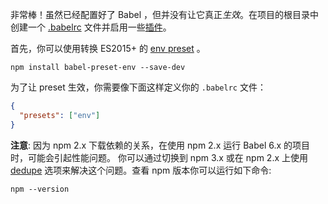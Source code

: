 <p>
  非常棒！虽然已经配置好了 Babel ，但并没有让它真正<em>生效</em>。在项目的根目录中创建一个 <a href="/docs/usage/babelrc">.babelrc</a> 文件并启用一些<a href="/docs/plugins">插件</a>。
</p>

<p>
  首先，你可以使用转换 ES2015+ 的 <a href="/docs/plugins/preset-env/">env preset</a> 。 
</p>

```shell
npm install babel-preset-env --save-dev
```

<p>
  为了让 preset 生效，你需要像下面这样定义你的 <code>.babelrc</code> 文件：
</p>

```json
{
  "presets": ["env"]
}
```
<p>
  <strong>注意</strong>: 因为 npm 2.x 下载依赖的关系，在使用 npm 2.x 运行 Babel 6.x 的项目时，可能会引起性能问题。 你可以通过切换到 npm 3.x 或在 npm 2.x 上使用 <a href="https://docs.npmjs.com/cli/dedupe">dedupe</a> 选项来解决这个问题。查看 npm 版本你可以运行如下命令:
</p>

```shell
npm --version
```
